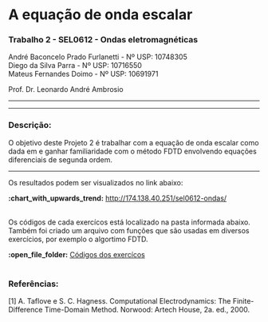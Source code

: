 # A equação de onda escalar
<h3>Trabalho 2 - SEL0612 - Ondas eletromagnéticas</h3>

André Baconcelo Prado Furlanetti - Nº USP: 10748305 </br>
Diego da Silva Parra - Nº USP: 10716550</br>
Mateus Fernandes Doimo - Nº USP: 10691971</br>

<p>Prof. Dr. Leonardo André Ambrosio</p>
<hr>

<hr>
<h3>Descrição:</h3>
<p>O objetivo deste Projeto 2 é trabalhar com a equação de onda escalar como dada em e ganhar familiaridade com o método FDTD envolvendo equações diferenciais de segunda ordem.</p>
<hr>

<P>Os resultados podem ser visualizados no link abaixo:<p>
<b>:chart_with_upwards_trend:</b> <a href="http://174.138.40.251/sel0612-ondas/">http://174.138.40.251/sel0612-ondas/</a><br><br>

<p>Os códigos de cada exercícos está localizado na pasta informada abaixo. Também foi criado um arquivo com funções que são usadas em diversos exercícios, por exemplo o algortimo FDTD.</p>
<b>:open_file_folder:</b> <a href="https://github.com/andrebpradof/FDTD-one-dimensional-scalar-wave/tree/master/src/js">Códigos dos exercícos</a><br><br>

<h3>Referências:</h3>
[1] A. Taflove e S. C. Hagness. Computational Electrodynamics: The Finite-Difference Time-Domain Method. Norwood: Artech House, 2a. ed., 2000.

